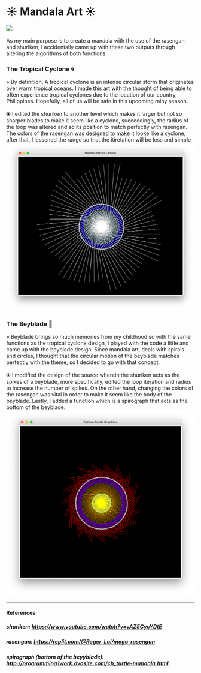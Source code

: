 # ☀︎ Mandala Art ☀︎

<img src="https://img.shields.io/badge/Python-3776AB?style=for-the-badge&logo=python&logoColor=white"></a>

As my main purpose is to create a mandala with the use of the rasengan and shuriken, I accidentally came up with these two outputs through altering the algorithms of both functions. 
### The Tropical Cyclone 🌀
» By definition, A tropical cyclone is an intense circular storm that originates over warm tropical oceans. I made this art with the thought of being able to often experience tropical cyclones due to the location of our country, Philippines. Hopefully, all of us will be safe in this upcoming rainy season. <br><br>
⦿ I edited the shuriken to another level which makes it larger but not so sharper blades to make it seem like a cyclone, succeedingly, the radius of the loop was altered and so its position to match perfectly with rasengan. The colors of the rasengan was designed to make it looke like a cyclone, after that, I lessened the range so that the itiretation will be less and simple
![Cyclone](/assets/cyclone.png)

### The Beyblade 🥌
» Beyblade brings so much memories from my childhood so with the same functions as the tropical cyclone design, I played with the code a little and came up with the beyblade design. Since mandala art, deals with spirals and circles, I thought that the circular motion of the beyblade matches perfectly with the theme, so I decided to go with that concept. <br><br>
⦿ I modified the design of the source wherein the shuriken acts as the spikes of a beyblade, more specifically, edited the loop iteration and radius to increase the number of spikes. On the other hand, changing the colors of the rasengan was vital in order to make it seem like the body of the beyblade. Lastly, I added a function which is a spirograph that acts as the bottom of the beyblade.
![Beyblade](/assets/beyblade.png)

<hr>

#### References:
##### shuriken: https://www.youtube.com/watch?v=vAZ5CycYDtE
##### rasengan: https://replit.com/@Roger_Lai/mega-rasengan
##### spirograph (bottom of the beyyblade): http://programming1work.oyosite.com/ch_turtle-mandala.html

